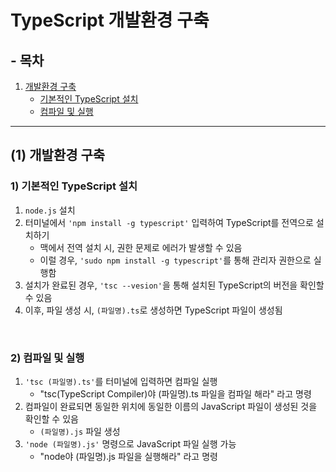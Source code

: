 # TypeScript 개발환경 구축

## - 목차
1. [개발환경 구축](#1-개발환경-구축)
    - [기본적인 TypeScript 설치](#1-기본적인-typescript-설치)
    - [컴파일 및 실행](#2-컴파일-및-실행)

---

## (1) 개발환경 구축

### **1) 기본적인 TypeScript 설치**

1) `node.js` 설치
2) 터미널에서 `'npm install -g typescript'` 입력하여 TypeScript를 전역으로 설치하기
    - 맥에서 전역 설치 시, 권한 문제로 에러가 발생할 수 있음
    - 이럴 경우, `'sudo npm install -g typescript'`를 통해 관리자 권한으로 실행함
3) 설치가 완료된 경우, `'tsc --vesion'`을 통해 설치된 TypeScript의 버전을 확인할 수 있음
4) 이후, 파일 생성 시, `(파일명).ts`로 생성하면 TypeScript 파일이 생성됨

<br>

### **2) 컴파일 및 실행**

1) `'tsc (파일명).ts'`를 터미널에 입력하면 컴파일 실행
    - "tsc(TypeScript Compiler)야 (파일명).ts 파일을 컴파일 해라" 라고 명령
2) 컴파일이 완료되면 동일한 위치에 동일한 이름의 JavaScript 파일이 생성된 것을 확인할 수 있음
    - `(파일명).js` 파일 생성
3) `'node (파일명).js'` 명령으로 JavaScript 파일 실행 가능
    - "node야 (파일명).js 파일을 실행해라" 라고 명령